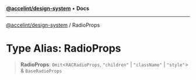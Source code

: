 [**@accelint/design-system**](../README.md) • **Docs**

***

[@accelint/design-system](../README.md) / RadioProps

# Type Alias: RadioProps

> **RadioProps**: `Omit`\<`RACRadioProps`, `"children"` \| `"className"` \| `"style"`\> & `BaseRadioProps`
